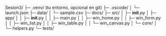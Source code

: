 
Sesion3/
├─ .venv/                      (tu entorno, opcional en git)
├─ .vscode/
│  └─ launch.json
├─ data/
│  └─ sample.csv
├─ docs/
├─ src/
│  ├─ __init__.py
│  ├─ app/
│  │  ├─ __init__.py
│  │  ├─ main.py
│  │  ├─ win_home.py
│  │  ├─ win_form.py
│  │  ├─ win_list.py
│  │  ├─ win_table.py
│  │  └─ win_canvas.py
│  └─ core/
│     └─ helpers.py
└─ tests/
